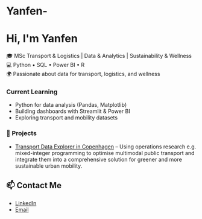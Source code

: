 # Yanfen-
# Hi, I'm Yanfen
🎓 MSc Transport & Logistics | Data & Analytics | Sustainability & Wellness  
💻 Python • SQL • Power BI • R  
🌍 Passionate about data for transport, logistics, and wellness  

### Current Learning
- Python for data analysis (Pandas, Matplotlib)
- Building dashboards with Streamlit & Power BI
- Exploring transport and mobility datasets

### 🧠 Projects
- [Transport Data Explorer in Copenhagen](Urban-Transport-Optimisation) – Using operations research e.g. mixed-integer programming to optimise multimodal public transport and integrate them into a comprehensive solution for greener and more sustainable urban mobility.

  
## 📫 Contact Me

- [LinkedIn](https://www.linkedin.com/in/yanfen-chen-a0a772252)
- [Email](mailto:yanfen.chen08@gmail.com)
